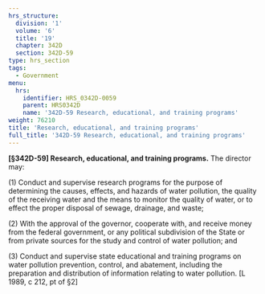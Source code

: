 ```yaml
---
hrs_structure:
  division: '1'
  volume: '6'
  title: '19'
  chapter: 342D
  section: 342D-59
type: hrs_section
tags:
  - Government
menu:
  hrs:
    identifier: HRS_0342D-0059
    parent: HRS0342D
    name: '342D-59 Research, educational, and training programs'
weight: 76210
title: 'Research, educational, and training programs'
full_title: '342D-59 Research, educational, and training programs'
---
```

**[§342D-59] Research, educational, and training programs.** The director may:

(1) Conduct and supervise research programs for the purpose of determining the causes, effects, and hazards of water pollution, the quality of the receiving water and the means to monitor the quality of water, or to effect the proper disposal of sewage, drainage, and waste;

(2) With the approval of the governor, cooperate with, and receive money from the federal government, or any political subdivision of the State or from private sources for the study and control of water pollution; and

(3) Conduct and supervise state educational and training programs on water pollution prevention, control, and abatement, including the preparation and distribution of information relating to water pollution. [L 1989, c 212, pt of §2]
